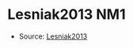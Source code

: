 <a name="material" />

# Lesniak2013 NM1
<script type="application/ld+json">
  {
    "@context": "https://schema.org/",
    "@type": "ChemicalSubstance",
    "http://purl.org/dc/terms/conformsTo":
      {
        "@type": "CreativeWork",
        "@id": "https://bioschemas.org/profiles/ChemicalSubstance/0.4-RELEASE/"
      },
    "@id": "https://egonw.github.io/nanowiki/nanowiki296.html#material",
    "name": "Lesniak2013 NM1",
    "sameAs": "http://127.0.0.1/mediawiki/index.php/Special:URIResolver/Lesniak2013_NM1"
  }
</script>


* Source: [Lesniak2013](Lesniak2013.md)
